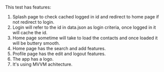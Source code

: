 This test has features:
1. Splash page to check cached logged in id and redirect to home page if not redirect to login.
2. Login will refer to the id in data.json as login criteria, once logged in it will cache the id.
3. Home page sometime will take to load the contacts and once loaded it will be buttery smooth.
4. Home page has the search and add features.
5. Profile page has the edit and logout features.
6. The app has a logo.
7. It's using MVVM achitecture.
